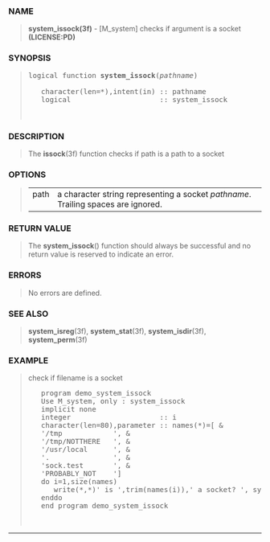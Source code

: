 <?
<body>
  <div id="Container">
    <div id="Content">
      <div class="c109"></div><a name="0"></a>

      <h3><a name="0">NAME</a></h3>

      <blockquote>
        <b>system_issock(3f)</b> - [M_system] checks if argument is a socket <b>(LICENSE:PD)</b>
      </blockquote><a name="contents" id="contents"></a>

      <h3><a name="8">SYNOPSIS</a></h3>

      <blockquote>
        <pre>
logical function <b>system_issock</b>(<i>pathname</i>)
<br />   character(len=*),intent(in) :: pathname
   logical                     :: system_issock
<br />
</pre>
      </blockquote><a name="2"></a>

      <h3><a name="2">DESCRIPTION</a></h3>

      <blockquote>
        The <b>issock</b>(3f) function checks if path is a path to a socket
      </blockquote><a name="3"></a>

      <h3><a name="3">OPTIONS</a></h3>

      <blockquote>
        <table cellpadding="3">
          <tr valign="top">
            <td class="c110" width="6%" nowrap="nowrap">path</td>

            <td valign="bottom">a character string representing a socket <i>pathname</i>. Trailing spaces are ignored.</td>
          </tr>
        </table>
      </blockquote><a name="4"></a>

      <h3><a name="4">RETURN VALUE</a></h3>

      <blockquote>
        The <b>system_issock</b>() function should always be successful and no return value is reserved to indicate an error.
      </blockquote><a name="5"></a>

      <h3><a name="5">ERRORS</a></h3>

      <blockquote>
        No errors are defined.
      </blockquote><a name="6"></a>

      <h3><a name="6">SEE ALSO</a></h3>

      <blockquote>
        <b>system_isreg</b>(3f), <b>system_stat</b>(3f), <b>system_isdir</b>(3f), <b>system_perm</b>(3f)
      </blockquote><a name="7"></a>

      <h3><a name="7">EXAMPLE</a></h3>

      <blockquote>
        check if filename is a socket
        <pre>
   program demo_system_issock
   Use M_system, only : system_issock
   implicit none
   integer                     :: i
   character(len=80),parameter :: names(*)=[ &amp;
   '/tmp            ', &amp;
   '/tmp/NOTTHERE   ', &amp;
   '/usr/local      ', &amp;
   '.               ', &amp;
   'sock.test       ', &amp;
   'PROBABLY_NOT    ']
   do i=1,size(names)
      write(*,*)' is ',trim(names(i)),' a socket? ', system_issock(names(i))
   enddo
   end program demo_system_issock
<br />
</pre>
      </blockquote>
      <hr />
    </div>
  </div>
</body>
